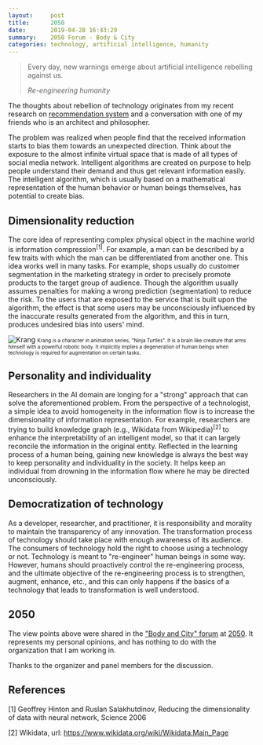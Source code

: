```yaml
---
layout:     post
title:      2050 
date:       2019-04-28 16:43:29
summary:    2050 Forum - Body & City 
categories: technology, artificial intelligence, humanity
---
```


<blockquote>
  <p>Every day, new warnings emerge about artificial intelligence rebelling against us.</p>
  <footer><cite title="Re-engineering humanity">Re-engineering humanity</cite></footer>
</blockquote>

The thoughts about rebellion of technology originates from my recent research on [recommendation system](https://en.wikipedia.org/wiki/Recommender_system) and a conversation with one of my friends who is an architect and philosopher.  

The problem was realized when people find that the received information starts to bias them towards an unexpected direction. Think about the exposure to the almost infinite virtual space that is made of all types of social media network. Intelligent algorithms are created on purpose to help people understand their demand and thus get relevant information easily. The intelligent algorithm, which is usually based on a mathematical representation of the human behavior or human beings themselves, has potential to create bias.

## Dimensionality reduction 

The core idea of representing complex physical object in the machine world is information compression<sup>[1]</sup>. For example, a man can be described by a few traits with which the man can be differentiated from another one. This idea works well in many tasks. For example, shops usually do customer segmentation in the marketing strategy in order to precisely promote products to the target group of audience. Though the algorithm usually assumes penalties for making a wrong prediction (segmentation) to reduce the risk. To the users that are exposed to the service that is built upon the algorithm, the effect is that some users may be unconsciously influenced by the inaccurate results generated from the algorithm, and this in turn, produces undesired bias into users' mind. 

![Krang](https://yueguoguo.github.io/images/kran.jpeg)
<font size="1">Krang is a character in animation series, "Ninja Turtles". It is a brain like creature that arms himself with a powerful robotic body. It implicitly implies a degeneration of human beings when technology is required for augmentation on certain tasks.</font>

## Personality and individuality

Researchers in the AI domain are longing for a "strong" approach that can solve the aforementioned problem. From the perspective of a technologist, a simple idea to avoid homogeneity in the information flow is to increase the dimensionality of information representation. For example, researchers are trying to build knowledge graph (e.g., Wikidata from Wikipedia)<sup>[2]</sup> to enhance the interpretability of an intelligent model, so that it can largely reconcile the information in the original entity. Reflected in the learning process of a human being, gaining new knowledge is always the best way to keep personality and individuality in the society. It helps keep an individual from drowning in the information flow where he may be directed unconsciously.

## Democratization of technology

As a developer, researcher, and practitioner, it is responsibility and morality to maintain the transparency of any innovation. The transformation process of technology should take place with enough awareness of its audience. The consumers of technology hold the right to choose using a technology or not. Technology is meant to "re-engineer" human beings in some way. However, humans should proactively control the re-engineering process, and the ultimate objective of the re-engineering process is to strengthen, augment, enhance, etc., and this can only happens if the basics of a technology that leads to transformation is well understood. 

## 2050

The view points above were shared in the ["Body and City" forum](https://2050.org.cn/new-gen-forum-at2019/body-city-porous-and-super-scale-city-adventures/) at [2050](https://2050.org.cn/). It represents my personal opinions, and has nothing to do with the organization that I am working in. 

Thanks to the organizer and panel members for the discussion. 

## References

[1] Geoffrey Hinton and Ruslan Salakhutdinov, Reducing the dimensionality of data with neural network, Science 2006

[2] Wikidata, url: https://www.wikidata.org/wiki/Wikidata:Main_Page